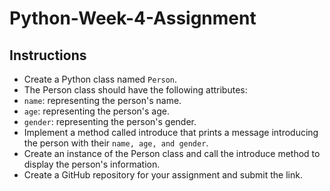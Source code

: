 # Python-Week-4-Assignment

## Instructions
- Create a Python class named ```Person```.
- The Person class should have the following attributes:
- ```name```: representing the person's name.
- ```age```: representing the person's age.
- ```gender```: representing the person's gender.
- Implement a method called introduce that prints a message introducing the person with their ```name, age, and gender```.
- Create an instance of the Person class and call the introduce method to display the person's information.
- Create a GitHub repository for your assignment and submit the link.
